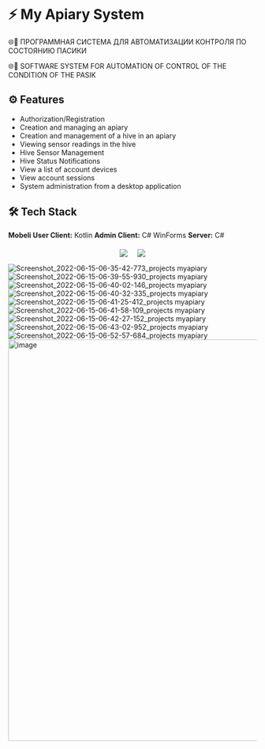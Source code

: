 # ⚡️ My Apiary System

<p>🌐🐝 ПРОГРАММНАЯ СИСТЕМА ДЛЯ АВТОМАТИЗАЦИИ КОНТРОЛЯ ПО СОСТОЯНИЮ ПАСИКИ</p>
<p>🌐🐝 SOFTWARE SYSTEM FOR AUTOMATION OF CONTROL OF THE CONDITION OF THE PASIK</p>

## ⚙️ Features

- Authorization/Registration
- Creation and managing an apiary
- Creation and management of a hive in an apiary
- Viewing sensor readings in the hive
- Hive Sensor Management
- Hive Status Notifications
- View a list of account devices
- View account sessions
- System administration from a desktop application

## 🛠 Tech Stack

**Mobeli User Client:** Kotlin
**Admin Client:** C# WinForms
**Server:** C#

<div style="display: flex; justify-content: center; flex-wrap: wrap; gap: 20px; margin-top: 20px;">
    <img src="https://github.com/user-attachments/assets/6974de54-a72c-4da5-b607-e5e489f5de91" style="max-width: 45%; height: auto;">
    <img src="https://github.com/user-attachments/assets/314de8e2-ca1c-4904-9583-926f0c9cdcae" style="max-width: 45%; height: auto;">
</div>

![Screenshot_2022-06-15-06-35-42-773_projects myapiary](https://github.com/user-attachments/assets/6974de54-a72c-4da5-b607-e5e489f5de91)
![Screenshot_2022-06-15-06-39-55-930_projects myapiary](https://github.com/user-attachments/assets/314de8e2-ca1c-4904-9583-926f0c9cdcae)
![Screenshot_2022-06-15-06-40-02-146_projects myapiary](https://github.com/user-attachments/assets/9ebf1fb2-ca85-49f6-b3cb-c98d6f225aaf)
![Screenshot_2022-06-15-06-40-32-335_projects myapiary](https://github.com/user-attachments/assets/8e16470a-c1f4-4dac-9426-1945c05438d6)
![Screenshot_2022-06-15-06-41-25-412_projects myapiary](https://github.com/user-attachments/assets/bbd1ab10-a934-4872-a4ba-825434fdee59)
![Screenshot_2022-06-15-06-41-58-109_projects myapiary](https://github.com/user-attachments/assets/42f9f43c-8d31-4d9b-86ea-43f4f082fa96)
![Screenshot_2022-06-15-06-42-27-152_projects myapiary](https://github.com/user-attachments/assets/7e029abf-590c-4c76-8361-adef28de5495)
![Screenshot_2022-06-15-06-43-02-952_projects myapiary](https://github.com/user-attachments/assets/993c7664-3802-4601-8ae9-d8ed956ef5ab)
![Screenshot_2022-06-15-06-52-57-684_projects myapiary](https://github.com/user-attachments/assets/9925ea96-b9a5-4d35-b126-80df9c2d912f)
<img width="1389" height="812" alt="image" src="https://github.com/user-attachments/assets/a63abbb7-9a6c-472b-9c6f-53e4924097e0" />








